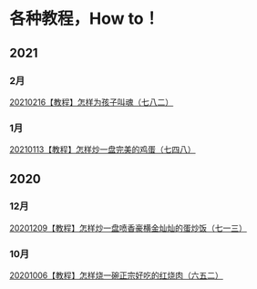 # 各种教程，How to！
## 2021
### 2月
[20210216【教程】怎样为孩子叫魂（七八二）](writing/20210216【教程】怎样为孩子叫魂（七八二）.md)

### 1月
[20210113【教程】怎样炒一盘完美的鸡蛋（七四八）](writing/20210113【教程】怎样炒一盘完美的鸡蛋（七四八）.md)

## 2020
### 12月
[20201209【教程】怎样炒一盘喷香豪横金灿灿的蛋炒饭（七一三）](writing/20201209【教程】怎样炒一盘喷香豪横金灿灿的蛋炒饭（七一三）.md)

### 10月
[20201006【教程】怎样烧一碗正宗好吃的红烧肉（六五二）](writing/20201006【教程】怎样烧一碗正宗好吃的红烧肉（六五二）.md)

